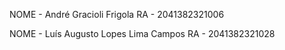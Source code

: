 NOME - André Gracioli Frigola
RA - 2041382321006

NOME - Luís Augusto Lopes Lima Campos
RA - 2041382321028
